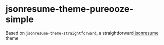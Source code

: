 # jsonresume-theme-pureooze-simple

Based on `jsonresume-theme-straightforward`, a straightforward [jsonresume](https://github.com/jsonresume) theme
